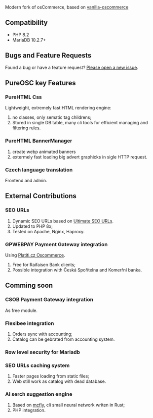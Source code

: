 Modern fork of osCommerce, based on [vanilla-oscommerce](https://github.com/ruden/vanilla-oscommerce/)

Compatibility
-------------

* PHP  8.2
* MariaDB 10.2.7+

Bugs and Feature Requests
-------------------------

Found a bug or have a feature request? [Please open a new issue](https://github.com/PureHTML/pureosc/issues/new).

PureOSC key Features
------------------------
### PureHTML Css
Lightweight, extremely fast HTML rendering engine:
1. no classes, only sematic tag childrens;
2. Stored in single DB table, many cli tools for efficient managing and filtering rules.

### PureHTML BannerManager
1. create webp animated banners
2. extermely fast loading big advert graphicks in sigle HTTP request.

### Czech language translation
Frontend and admin.

External Contributions
---------------------------
### SEO URLs
1. Dynamic SEO URLs based on [Ultimate SEO URLs](https://old.oscommerce.com/36rDo&ultimate-seo-urls).
2. Updated to PHP 8x;
3. Tested on Apache, Nginx, Haproxy.

### GPWEBPAY Payment Gateway integration
Using [Platiti.cz Oscommerce](https://www.platiti.cz/ZenCart-a.php).
1. Free for Raifaisen Bank clients;
2. Possible integration with Česká Spořitelna and Komerřní banka.


Comming soon
------------------
### CSOB Payment Gateway integration
As free module.

### Flexibee integration
1. Orders sync with accounting;
2. Catalog can be gebrated from accounting system.

### Row level security for Mariadb

### SEO URLs caching system
1. Faster pages loading from static files;
2. Web still work as catalog with dead database.

### Ai serch suggestion engine
1. Based on  [mcfly](https://github.com/cantino/mcfly), cli small neural network writen in Rust;
2. PHP integration.

